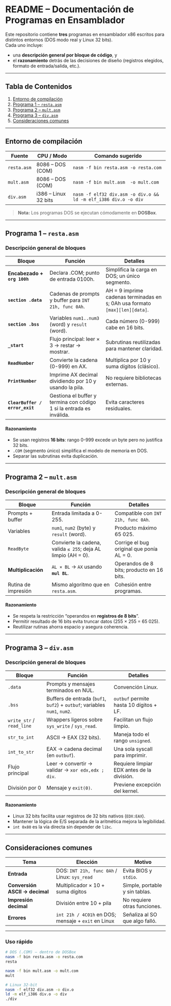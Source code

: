 # README – Documentación de Programas en Ensamblador

Este repositorio contiene **tres** programas en ensamblador x86 escritos para distintos entornos (DOS modo real y Linux 32 bits).  
Cada uno incluye:

* una **descripción general por bloque de código**, y  
* el **razonamiento** detrás de las decisiones de diseño (registros elegidos, formato de entrada/salida, etc.).

---

## Tabla de Contenidos

1. [Entorno de compilación](#entorno-de-compilación)  
2. [Programa 1 – `resta.asm`](#programa-1--restaasm)  
3. [Programa 2 – `mult.asm`](#programa-2--multasm)  
4. [Programa 3 – `div.asm`](#programa-3--divasm)  
5. [Consideraciones comunes](#consideraciones-comunes)

---

## Entorno de compilación

| Fuente       | CPU / Modo           | Comando sugerido                                     |
|--------------|----------------------|------------------------------------------------------|
| `resta.asm`  | 8086 – DOS (COM)     | `nasm -f bin resta.asm -o resta.com`                 |
| `mult.asm`   | 8086 – DOS (COM)     | `nasm -f bin mult.asm  -o mult.com`                  |
| `div.asm`    | i386 – Linux 32 bits | `nasm -f elf32 div.asm -o div.o && ld -m elf_i386 div.o -o div` |

> **Nota:** Los programas DOS se ejecutan cómodamente en **DOSBox**.

---

## Programa 1 – `resta.asm`

### Descripción general de bloques

| Bloque | Función | Detalles |
|--------|---------|----------|
| **Encabezado + `org 100h`** | Declara .COM; punto de entrada 0100h. | Simplifica la carga en DOS; un único segmento. |
| **`section .data`** | Cadenas de prompts y buffer para `INT 21h, func 0Ah`. | AH = 9 imprime cadenas terminadas en `$`; 0Ah usa formato `[max][len][data]`. |
| **`section .bss`** | Variables `num1..num3` (word) y `result` (word). | Cada número (0-999) cabe en 16 bits. |
| **`_start`** | Flujo principal: leer × 3 → restar → mostrar. | Subrutinas reutilizadas para mantener claridad. |
| **`ReadNumber`** | Convierte la cadena (0-999) en AX. | Multiplica por 10 y suma dígitos (clásico). |
| **`PrintNumber`** | Imprime AX decimal dividiendo por 10 y usando la pila. | No requiere bibliotecas externas. |
| **`ClearBuffer / error_exit`** | Gestiona el buffer y termina con código 1 si la entrada es inválida. | Evita caracteres residuales. |

#### Razonamiento

* Se usan registros **16 bits**: rango 0-999 excede un byte pero no justifica 32 bits.  
* `.COM` (segmento único) simplifica el modelo de memoria en DOS.  
* Separar las subrutinas evita duplicación.

---

## Programa 2 – `mult.asm`

### Descripción general de bloques

| Bloque | Función | Detalles |
|--------|---------|----------|
| Prompts + buffer | Entrada limitada a 0-255. | Compatible con `INT 21h, func 0Ah`. |
| Variables | `num1`, `num2` (byte) y `result` (word). | Producto máximo 65 025. |
| `ReadByte` | Convierte la cadena, valida `≤ 255`; deja AL limpio (AH = 0). | Corrige el bug original que ponía AL = 0. |
| **Multiplicación** | `AL × BL` → `AX` usando **`mul BL`**. | Operandos de 8 bits; producto en 16 bits. |
| Rutina de impresión | Mismo algoritmo que en `resta.asm`. | Cohesión entre programas. |

#### Razonamiento

* Se respeta la restricción “operandos en **registros de 8 bits**”.  
* Permitir resultado de 16 bits evita truncar datos (255 × 255 = 65 025).  
* Reutilizar rutinas ahorra espacio y asegura coherencia.

---

## Programa 3 – `div.asm`

### Descripción general de bloques

| Bloque | Función | Detalles |
|--------|---------|----------|
| `.data` | Prompts y mensajes terminados en NUL. | Convención Linux. |
| `.bss` | Buffers de entrada (`buf1`, `buf2`) + `outbuf`; variables `num1`, `num2`. | `outbuf` permite hasta 10 dígitos + LF. |
| `write_str` / `read_line` | Wrappers ligeros sobre `sys_write` / `sys_read`. | Facilitan un flujo limpio.|
| `str_to_int` | ASCII → EAX (32 bits). | Maneja todo el rango `unsigned`. |
| `int_to_str` | EAX → cadena decimal (en `outbuf`). | Una sola syscall para imprimir. |
| Flujo principal | Leer → convertir → validar → `xor edx,edx ; div`. | Requiere limpiar EDX antes de la división. |
| División por 0 | Mensaje y `exit(0)`. | Previene excepción del kernel. |

#### Razonamiento

* Linux 32 bits facilita usar registros de 32 bits nativos (`EDX:EAX`).  
* Mantener la lógica de E/S separada de la aritmética mejora la legibilidad.  
* `int 0x80` es la vía directa sin depender de `libc`.

---

## Consideraciones comunes

| Tema | Elección | Motivo |
|------|----------|--------|
| **Entrada** | DOS: `INT 21h, func 0Ah` / Linux: `sys_read` | Evita BIOS y `stdio`. |
| **Conversión ASCII → decimal** | Multiplicador × 10 + suma dígitos | Simple, portable y sin tablas. |
| **Impresión decimal** | División entre 10 + pila | No requiere otras funciones. |
| **Errores** | `int 21h / 4C01h` en DOS; mensaje + `exit` en Linux | Señaliza al SO que algo falló. |

---

### Uso rápido

```bash
# DOS (.COM) – dentro de DOSBox
nasm -f bin resta.asm -o resta.com
resta

nasm -f bin mult.asm -o mult.com
mult

# Linux 32-bit
nasm -f elf32 div.asm -o div.o
ld -m elf_i386 div.o -o div
./div
